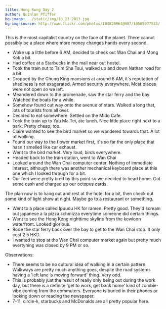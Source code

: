 ```yaml
---
title: Hong Kong Day 2
author: Quinlan Pfiffer
bg-image: ../static/img/10_23_2013.jpg
bg-img-source: http://www.flickr.com/photos/104820964@N07/10565977533/
---
```


This is the most capitalist country on the face of the planet. There cannot
possibly be a place where more money changes hands every second.

* Woke up a little before 6 AM, decided to check out Wan Chai and Mong Kok a
  bit.
* Had coffee at a Starbucks in the mall near out hostel.
* Took the train out to Tsim Sha Tsui, walked up and down Nathan road for a bit.
* Dropped by the Chung King mansions at around 8 AM, it's reputation of
  shadiness is not exagerated. Armed security everywhere. Most places were not
  open so we left.
* Meandered down to the promenade, saw the star ferry and the bay. Watched the
  boats for a while.
* Somehow found out way onto the avenue of stars. Walked a long that, lots of
  tourists from all over.
* Decided to eat somewhere. Settled on the Mido Cafe.
* Took the train up to Yau Ma Tei, ate lunch. Nice little place right next to a
  park. Pretty cheap, too.
* Claire wanted to see the bird market so we wandered towards that. A lot of
  walking.
* Found our way to the flower market first, it's so far the only place that
  hasn't smelled like car exhaust.
* Went to the bird market. Very loud, birds everywhere.
* Headed back to the train station, went to Wan Chai
* Looked around the Wan Chai computer center. Nothing of immediate interest,
  although there was another mechanical keyboard place at this one which I
  looked through for a bit.
* Our feet were pretty tired by this point so we decided to head home. Got some
  cash and charged up our octopus cards.

The plan now is to hang out and rest at the hotel for a bit, then check out some
kind of light show at night. Maybe go to a restaurant or something.

* Went to a place called Ipuudu HK for ramen. Pretty good. They'd scream out
  japanese a la pizza schmizza everytime someone did certain things.
* Went to see the Hong Kong nighttime skyline from the kowloon waterfront.
  Looked glorious.
* Rode the star ferry back over the bay to get to the Wan Chai stop. It only
  cost 2.5 HKD.
* I wanted to stop at the Wan Chai computer market again but pretty much
  evertyhing was closed by 9 PM or so.

Observations:

* There seems to be no cultural idea of walking in a certain pattern. Walkways
  are pretty much anything goes, despite the road systems having a 'left lane is
moving forward' thing. Very odd.
* This is probably just the result of really only being out during the work day,
  but there is a definite 'get to work, get back home' kind of zombie-vibe
coming from the commuters. Everyone is buried in their phones or looking down or
reading the newspaper.
* 7-11, circle-k, starbucks and McDonalds are all pretty popular here.

